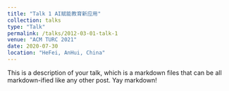 ```yaml
---
title: "Talk 1 AI赋能教育新应用"
collection: talks
type: "Talk"
permalink: /talks/2012-03-01-talk-1
venue: "ACM TURC 2021"
date: 2020-07-30
location: "HeFei, AnHui, China"
---
```


This is a description of your talk, which is a markdown files that can be all markdown-ified like any other post. Yay markdown!
